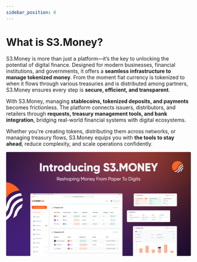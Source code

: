 ```yaml
---
sidebar_position: 0
---
```


# What is S3.Money?

S3.Money is more than just a platform—it’s the key to unlocking the potential of digital finance. Designed for modern businesses, financial institutions, and governments, it offers a **seamless infrastructure to manage tokenized money**. From the moment fiat currency is tokenized to when it flows through various treasuries and is distributed among partners, S3.Money ensures every step is **secure, efficient, and transparent**.

With S3.Money, managing **stablecoins, tokenized deposits, and payments** becomes frictionless. The platform connects issuers, distributors, and retailers through **requests, treasury management tools, and bank integration**, bridging real-world financial systems with digital ecosystems.

Whether you're creating tokens, distributing them across networks, or managing treasury flows, S3.Money equips you with **the tools to stay ahead**, reduce complexity, and scale operations confidently.

![image.png](imgs/introduction.png)
